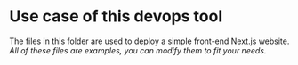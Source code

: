 # Use case of this devops tool

The files in this folder are used to deploy a simple front-end Next.js website.         
*All of these files are examples, you can modify them to fit your needs.*